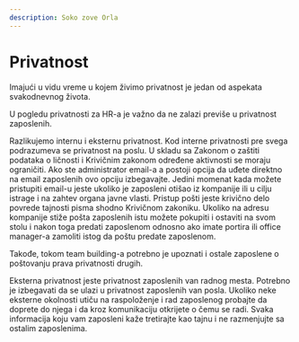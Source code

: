 ```yaml
---
description: Soko zove Orla
---
```


# Privatnost

Imajući u vidu vreme u kojem živimo privatnost je jedan od aspekata svakodnevnog života. 

U pogledu privatnosti za HR-a je važno da ne zalazi previše u privatnost zaposlenih. 

Razlikujemo internu i eksternu privatnost. Kod interne privatnosti pre svega podrazumeva se privatnost na poslu. U skladu sa Zakonom o zaštiti podataka o ličnosti i Krivičnim zakonom određene aktivnosti se moraju ograničiti. Ako ste administrator email-a a postoji opcija da uđete direktno na email zaposlenih ovo opciju izbegavajte. Jedini momenat kada možete pristupiti email-u jeste ukoliko je zaposleni otišao iz kompanije ili u cilju istrage i na zahtev organa javne vlasti. Pristup pošti jeste krivično delo povrede tajnosti pisma shodno Krivičnom zakoniku. Ukoliko na adresu kompanije stiže pošta zaposlenih istu možete pokupiti i ostaviti na svom stolu i nakon toga predati zaposlenom odnosno ako imate portira ili office manager-a zamoliti istog da poštu predate zaposlenom. 

Takođe, tokom team building-a potrebno je upoznati i ostale zaposlene o poštovanju prava privatnosti drugih. 

Eksterna privatnost jeste privatnost zaposlenih van radnog mesta. Potrebno je izbegavati da se ulazi u privatnost zaposlenih van posla. Ukoliko neke eksterne okolnosti utiču na raspoloženje i rad zaposlenog probajte da doprete do njega i da kroz komunikaciju otkrijete o čemu se radi. Svaka informacija koju vam zaposleni kaže tretirajte kao tajnu i ne razmenjujte sa ostalim zaposlenima.  

